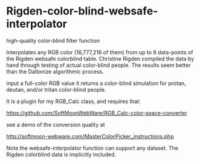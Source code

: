 # Rigden-color-blind-websafe-interpolator
high-quality color-blind filter function

Interpolates any RGB color (16,777,216 of them) from up to 8 data-points of the Rigden websafe colorblind table.  Christine Rigden compiled the data by hand through testing of actual color-blind people.  The results seem better than the Daltonize algorithmic process.

input a full-color RGB value
it returns a color-blind simulation for protan, deutan, and/or tritan color-blind people.

It is a plugin for my RGB_Calc class, and requires that:

https://github.com/SoftMoonWebWare/RGB_Calc-color-space-converter

see a demo of the conversion quality at

http://softmoon-webware.com/MasterColorPicker_instructions.php


Note the websafe-interpolator function can support any dataset.
The Rigden colorblind data is implicitly included.
